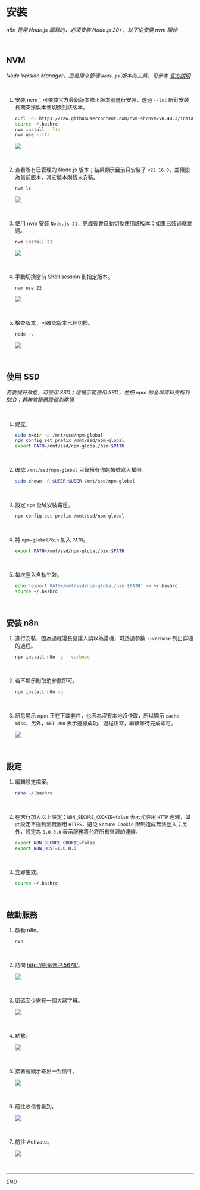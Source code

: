 # 安裝

_n8n 是用 Node.js 編寫的，必須安裝 Node.js 20+，以下從安裝 nvm 開始_

<br>

## NVM

_Node Version Manager，這是用來管理 `Node.js` 版本的工具，可參考 [官方說明](https://github.com/nvm-sh/nvm#installing-and-updating)_

<br>

1. 安裝 nvm；可依據官方最新版本修正版本號進行安裝，透過 `--lst` 斬釘安裝長期支援版本並切換到該版本。

    ```bash
    curl -o- https://raw.githubusercontent.com/nvm-sh/nvm/v0.40.3/install.sh | bash
    source ~/.bashrc
    nvm install --lts
    nvm use --lts
    ```

    ![](images/img_02.png)

<br>

2. 查看所有已管理的 Node.js 版本；結果顯示目前只安裝了 `v22.16.0`，並預設為當前版本，其它版本則皆未安裝。

    ```bash
    nvm ls
    ```

    ![](images/img_30.png)

<br>

3. 使用 nvm 安裝 `Node.js 21`，完成後會自動切換使用該版本；如果已裝過就跳過。

    ```bash
    nvm install 21
    ```

    ![](images/img_31.png)

<br>

4. 手動切換當前 Shell session 到指定版本。

    ```bash
    nvm use 22
    ```

    ![](images/img_32.png)

<br>

5. 檢查版本，可確認版本已經切換。

    ```bash
    node -v
    ```

    ![](images/img_33.png)

<br>

## 使用 SSD

_若要提升效能，可使用 SSD；這裡示範使用 SSD，並把 npm 的全域資料夾指到 SSD；若無該硬體設備則略過_

<br>

1. 建立。

    ```bash
    sudo mkdir -p /mnt/ssd/npm-global
    npm config set prefix /mnt/ssd/npm-global
    export PATH=/mnt/ssd/npm-global/bin:$PATH
    ```

<br>

2. 確認 `/mnt/ssd/npm-global` 目錄擁有你的帳號寫入權限。

    ```bash
    sudo chown -R $USER:$USER /mnt/ssd/npm-global
    ```

<br>

3. 設定 `npm` 全域安裝路徑。

    ```bash
    npm config set prefix /mnt/ssd/npm-global
    ```

<br>

4. 將 `npm-global/bin` 加入 `PATH`。

    ```bash
    export PATH=/mnt/ssd/npm-global/bin:$PATH
    ```

<br>

5. 每次登入自動生效。

    ```bash
    echo 'export PATH=/mnt/ssd/npm-global/bin:$PATH' >> ~/.bashrc
    source ~/.bashrc
    ```

<br>

## 安裝 n8n

1. 進行安裝，因為過程漫長易讓人誤以為當機，可透過參數 `--verbose` 列出詳細的過程。

    ```bash
    npm install n8n -g --verbose
    ```

<br>

2. 若不顯示則取消參數即可。

    ```bash
    npm install n8n -g
    ```

<br>

3. 訊息顯示 npm 正在下載套件，也因為沒有本地沒快取，所以顯示 `cache miss`，另外，`GET 200` 表示連線成功、過程正常，繼續等待完成即可。

    ![](images/img_01.png)

<br>

## 設定

1. 編輯設定檔案。

    ```bash
    nano ~/.bashrc
    ```

<br>

2. 在末行加入以上設定；`N8N_SECURE_COOKIE=false` 表示允許用 `HTTP` 連線，如此設定不強制瀏覽器用 `HTTPS`，避免 `Secure Cookie` 限制造成無法登入；另外，設定為 `0.0.0.0` 表示服務將允許所有來源的連線。

    ```bash
    export N8N_SECURE_COOKIE=false
    export N8N_HOST=0.0.0.0
    ```

<br>

3. 立即生效。

    ```bash
    source ~/.bashrc
    ```

<br>

## 啟動服務

1. 啟動 n8n。

    ```bash
    n8n
    ```

<br>

2. 訪問 [http://樹莓派IP:5678/](http://樹莓派IP:5678/)。

    ![](images/img_03.png)

<br>

3. 密碼至少需有一個大寫字母。

    ![](images/img_21.png)

<br>

4. 點擊。

    ![](images/img_04.png)

<br>

5. 接著會顯示寄出一封信件。

    ![](images/img_22.png)

<br>

6. 前往收信會看到。

    ![](images/img_23.png)

<br>

7. 前往 Activate。

    ![](images/img_24.png)

<br>

___

_END_